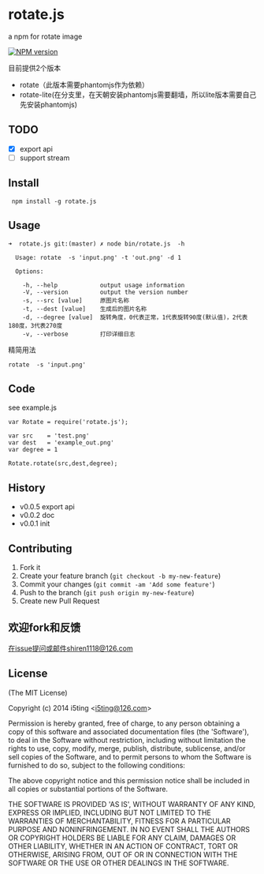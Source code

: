 # rotate.js

a npm for rotate image

[![NPM version](https://badge.fury.io/js/rotate.js.svg)](http://badge.fury.io/js/rotate.js)

目前提供2个版本
 
- rotate（此版本需要phantomjs作为依赖）
- rotate-lite(在分支里，在天朝安装phantomjs需要翻墙，所以lite版本需要自己先安装phantomjs)

## TODO

- [x] export api
- [ ] support stream

## Install
	
	 npm install -g rotate.js
 

## Usage 

```
➜  rotate.js git:(master) ✗ node bin/rotate.js  -h                            

  Usage: rotate  -s 'input.png' -t 'out.png' -d 1

  Options:

    -h, --help            output usage information
    -V, --version         output the version number
    -s, --src [value]     原图片名称
    -t, --dest [value]    生成后的图片名称
    -d, --degree [value]  旋转角度，0代表正常，1代表旋转90度(默认值)，2代表180度，3代表270度
    -v, --verbose         打印详细日志

```

精简用法

	rotate  -s 'input.png'
	
## Code 

see example.js

```
var Rotate = require('rotate.js');

var src    = 'test.png'
var dest   = 'example_out.png'
var degree = 1

Rotate.rotate(src,dest,degree);
```


## History

- v0.0.5 export api
- v0.0.2 doc
- v0.0.1 init

## Contributing

1. Fork it
2. Create your feature branch (`git checkout -b my-new-feature`)
3. Commit your changes (`git commit -am 'Add some feature'`)
4. Push to the branch (`git push origin my-new-feature`)
5. Create new Pull Request

## 欢迎fork和反馈

在issue提问或邮件shiren1118@126.com

## License 

(The MIT License)

Copyright (c) 2014 i5ting &lt;i5ting@126.com&gt;

Permission is hereby granted, free of charge, to any person obtaining
a copy of this software and associated documentation files (the
'Software'), to deal in the Software without restriction, including
without limitation the rights to use, copy, modify, merge, publish,
distribute, sublicense, and/or sell copies of the Software, and to
permit persons to whom the Software is furnished to do so, subject to
the following conditions:

The above copyright notice and this permission notice shall be
included in all copies or substantial portions of the Software.

THE SOFTWARE IS PROVIDED 'AS IS', WITHOUT WARRANTY OF ANY KIND,
EXPRESS OR IMPLIED, INCLUDING BUT NOT LIMITED TO THE WARRANTIES OF
MERCHANTABILITY, FITNESS FOR A PARTICULAR PURPOSE AND NONINFRINGEMENT.
IN NO EVENT SHALL THE AUTHORS OR COPYRIGHT HOLDERS BE LIABLE FOR ANY
CLAIM, DAMAGES OR OTHER LIABILITY, WHETHER IN AN ACTION OF CONTRACT,
TORT OR OTHERWISE, ARISING FROM, OUT OF OR IN CONNECTION WITH THE
SOFTWARE OR THE USE OR OTHER DEALINGS IN THE SOFTWARE.